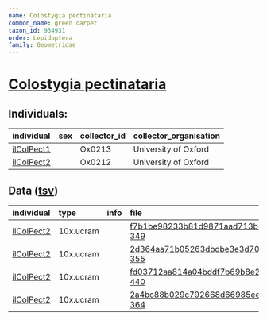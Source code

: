```yaml
---
name: Colostygia pectinataria
common_name: green carpet
taxon_id: 934931
order: Lepidoptera
family: Geometridae
---
```


# [Colostygia pectinataria](https://www.ebi.ac.uk/ena/data/taxonomy/v1/taxon/tax-id/934931)

## Individuals:

| individual | sex | collector_id | collector_organisation |
| :--------- | :-: | :----------- | :--------------------- |
| [ilColPect1](ilColPect1.md) |  | Ox0213 | University of Oxford |
| [ilColPect2](ilColPect2.md) |  | Ox0212 | University of Oxford |

## Data ([tsv](Colostygia_pectinataria_data.tsv))

| individual | type | info | file |
| :--------- | :--- | :--- | :--- |
| [ilColPect2](ilColPect2.md) | 10x.ucram |  | [f7b1be98233b81d9871aad713b6aacce-349](https://darwin.cog.sanger.ac.uk/insects/Colostygia_pectinataria/ilColPect2/genomic_data/10x/32841_4%235.cram) |
| [ilColPect2](ilColPect2.md) | 10x.ucram |  | [2d364aa71b05263dbdbe3e3d70c80a0d-355](https://darwin.cog.sanger.ac.uk/insects/Colostygia_pectinataria/ilColPect2/genomic_data/10x/32841_4%236.cram) |
| [ilColPect2](ilColPect2.md) | 10x.ucram |  | [fd03712aa814a04bddf7b69b8e214f51-440](https://darwin.cog.sanger.ac.uk/insects/Colostygia_pectinataria/ilColPect2/genomic_data/10x/32841_4%237.cram) |
| [ilColPect2](ilColPect2.md) | 10x.ucram |  | [2a4bc88b029c792668d66985ee368dcc-364](https://darwin.cog.sanger.ac.uk/insects/Colostygia_pectinataria/ilColPect2/genomic_data/10x/32841_4%238.cram) |
